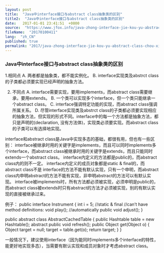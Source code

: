 ```yaml
---
layout: post
title:  "Java中interface接口与abstract class抽象类的区别"
title2:  "Java中interface接口与abstract class抽象类的区别"
date:   2017-01-01 23:41:51  +0800
source:  "https://www.jfox.info/java-zhong-interface-jie-kou-yu-abstract-class-chou-xiang-lei-de-qu-bie.html"
fileName:  "20170100411"
lang:  "zh_CN"
published: true
permalink: "2017/java-zhong-interface-jie-kou-yu-abstract-class-chou-xiang-lei-de-qu-bie.html"
---
```




### Java中interface接口与abstract class抽象类的区别

1.相同点
A. 两者都是抽象类，都不能实例化。
B. interface实现类及abstrct class的子类都必须要实现已经声明的抽象方法。

2. 不同点
A. interface需要实现，要用implements，而abstract class需要继承，要用extends。
B. 一个类可以实现多个interface，但一个类只能继承一个abstract class。
C. interface强调特定功能的实现，而abstract class强调所属关系。
D. 尽管interface实现类及abstrct class的子类都必须要实现相应的抽象方法，但实现的形式不同。interface中的每一个方法都是抽象方法，都只是声明的(declaration, 没有方法体)，实现类必须要实现。而abstract class的子类可以有选择地实现。

interface和abstract class是Java中实现多态的基础，都很有用，但也有一些区别：
interface被继承时用的关键字是implements，而且可以同时implements多个interface，而abstract class被继承时用的关键字是extends，而且只能同时extends一个abstract class。
interface内定义的方法都是public的，而abstract class内的则不一定。
interface内定义的成员对象都是static & final的，而abstract class不是
interface的方法不能有默认实现，只有一个申明，而abstract class内申明abstract的方法不能有实现，非申明abstract的方法可以有默认实现。
interface被implements时，所有方法都必须被实现，必须申明是public的，而abstract class被extends时只有abstract的方法才必须被实现，别的有默认实现的直接被继承过来。

例子：
public interface Instrument {
int i = 5; //static & final
//can’t have method definitions:
void play(); //automatically public
void adjust();
}

public abstract class AbstractCachedTable {
public Hashtable table = new Hashtable();
abstract public void refresh();
public Object get(Object o) {
Object target = null;
target = table.get(o);
return target;
}
}

一般情况下，建议使用interface（因为能同时implements多个interface的特性，能更好地实现多态），当需要有默认实现和成员对象时才考虑abstract class。
